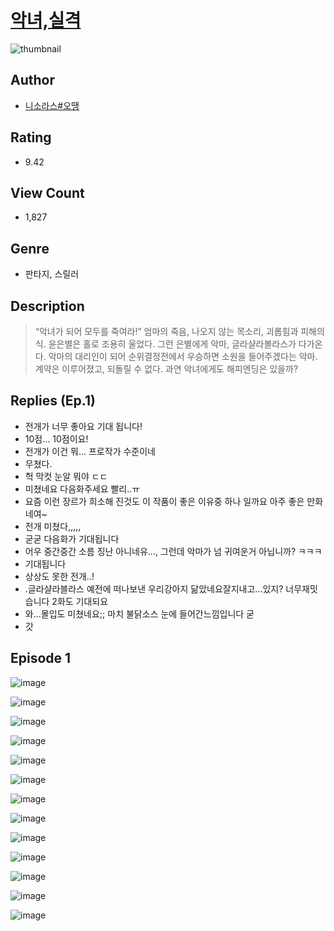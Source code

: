 # [악녀,실격](https://comic.naver.com/challenge/list?titleId=810155)
![thumbnail](https://image-comic.pstatic.net/user_contents_data/challenge_comic/2023/05/23/344711/upload_7291671271226565990_480x623.jpeg)

## Author
- [니소라스#오땡](https://comic.naver.com/artistTitle?id=344711)

## Rating
- 9.42

## View Count
- 1,827

## Genre
- 판타지, 스릴러

## Description
> “악녀가 되어 모두를 죽여라!” 엄마의 죽음, 나오지 않는 목소리, 괴롭힘과 피해의식. 윤은별은 홀로 조용히 울었다. 그런 은별에게 악마, 글라샬라볼라스가 다가온다. 악마의 대리인이 되어 순위결정전에서 우승하면 소원을 들어주겠다는 악마. 계약은 이루어졌고, 되돌릴 수 없다. 과연 악녀에게도 해피엔딩은 있을까?

## Replies (Ep.1)
- 전개가 너무 좋아요 기대 됩니다!
- 10점... 10점이요!
- 전개가 이건 뭐... 프로작가 수준이네
- 무쳤다.
- 헉 막컷 눈알 뭐야 ㄷㄷ
- 미쳤네요 다음화주세요 빨리..ㅠ
- 요즘 이런 장르가 희소해 진것도 이 작품이 좋은 이유중 하나 일까요 아주 좋은 만화네여~
- 전개 미쳤다,,,,,
- 굳굳 다음화가 기대됩니다
- 어우 중간중간 소름 징난 아니네유…, 그런데 악마가 넘 귀여운거 아닙니까? ㅋㅋㅋ
- 기대됩니다
- 상상도 못한 전개..!
- .글라샬라블라스 예전에 떠나보낸 우리강아지 닮았네요잘지내고...있지? 너무재밋습니다 2화도 기대되요
- 와...몰입도 미쳤네요;; 마치 불닭소스 눈에 들어간느낌입니다 굳
- 갓

## Episode 1
![image](https://image-comic.pstatic.net/user_contents_data/challenge_comic/2023/05/23/344711/upload_4135774944759997028.jpeg)

![image](https://image-comic.pstatic.net/user_contents_data/challenge_comic/2023/05/23/344711/upload_3474870367228933731.jpeg)

![image](https://image-comic.pstatic.net/user_contents_data/challenge_comic/2023/05/23/344711/upload_3702348542647546725.jpeg)

![image](https://image-comic.pstatic.net/user_contents_data/challenge_comic/2023/05/23/344711/upload_3474585624503400754.jpeg)

![image](https://image-comic.pstatic.net/user_contents_data/challenge_comic/2023/05/23/344711/upload_3545798995507962935.jpeg)

![image](https://image-comic.pstatic.net/user_contents_data/challenge_comic/2023/05/23/344711/upload_7233679728721540966.jpeg)

![image](https://image-comic.pstatic.net/user_contents_data/challenge_comic/2023/05/23/344711/upload_7076669274864313910.jpeg)

![image](https://image-comic.pstatic.net/user_contents_data/challenge_comic/2023/05/23/344711/upload_7017789332050239794.jpeg)

![image](https://image-comic.pstatic.net/user_contents_data/challenge_comic/2023/05/23/344711/upload_3545514006526701621.jpeg)

![image](https://image-comic.pstatic.net/user_contents_data/challenge_comic/2023/05/23/344711/upload_3703191863791280441.jpeg)

![image](https://image-comic.pstatic.net/user_contents_data/challenge_comic/2023/05/23/344711/upload_7365698970300264547.jpeg)

![image](https://image-comic.pstatic.net/user_contents_data/challenge_comic/2023/05/23/344711/upload_3991093293427472181.jpeg)

![image](https://image-comic.pstatic.net/user_contents_data/challenge_comic/2023/05/23/344711/upload_7363443889853118262.jpeg)

